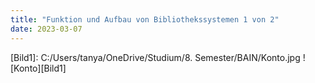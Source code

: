 ```yaml
---
title: "Funktion und Aufbau von Bibliothekssystemen 1 von 2"
date: 2023-03-07
---
```


[Bild1]: C:/Users/tanya/OneDrive/Studium/8. Semester/BAIN/Konto.jpg
![Konto][Bild1]
